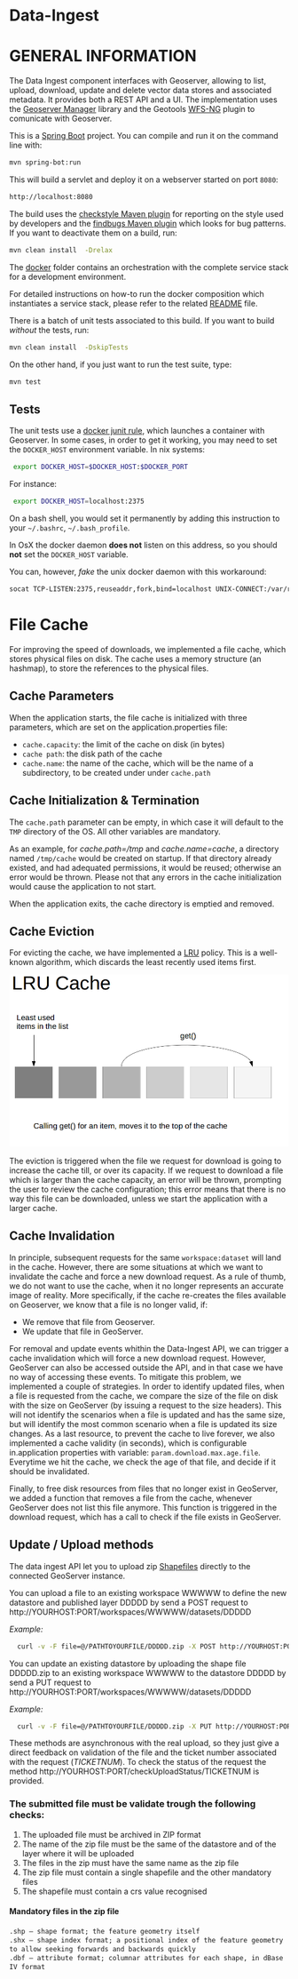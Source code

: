 # Data-Ingest

GENERAL INFORMATION
===================
The Data Ingest component interfaces with Geoserver, allowing to list, upload, download, update and delete vector data stores and associated metadata. It provides both a REST API and a UI. The implementation uses the [Geoserver Manager](https://github.com/geosolutions-it/geoserver-manager) library and the Geotools [WFS-NG](http://docs.geotools.org/latest/userguide/library/data/wfs-ng.html) plugin to comunicate with Geoserver.

This is a [Spring Boot](https://projects.spring.io/spring-boot/) project. You can compile and run it on the command line with:

```bash
mvn spring-bot:run
```

This will build a servlet and deploy it on a webserver started on port `8080`:

```bash
http://localhost:8080
```

The build uses the [checkstyle Maven plugin](https://maven.apache.org/plugins/maven-checkstyle-plugin/) for reporting on the style used by developers and the [findbugs Maven plugin](http://gleclaire.github.io/findbugs-maven-plugin/) which looks for bug patterns. If you want to deactivate them on a build, run:

```bash
mvn clean install  -Drelax
```
The [docker](./docker) folder contains an orchestration with the complete service stack for a development environment.

For detailed instructions on how-to run the docker composition which instantiates a service stack, please refer to the related [README](./docker/README.md) file.

There is a batch of unit tests associated to this build. If you want to build _without_ the tests, run:

```bash
mvn clean install  -DskipTests
```
On the other hand, if you just want to run the test suite, type:
```bash
mvn test
```
Tests
-----
The unit tests use a [docker junit rule](https://github.com/klousiaj/docker-junit-rule), which launches a container with Geoserver. In some cases, in order to get it working, you may need to set the `DOCKER_HOST` environment variable. In nix systems:

```bash
 export DOCKER_HOST=$DOCKER_HOST:$DOCKER_PORT
```

For instance:

```bash
 export DOCKER_HOST=localhost:2375
```

On a bash shell, you would set it permanently by adding this instruction to your `~/.bashrc`, `~/.bash_profile`.

In OsX the docker daemon __does not__ listen on this address, so you should __not__ set the `DOCKER_HOST` variable.

You can, however, _fake_ the unix docker daemon with this workaround:

```bash
socat TCP-LISTEN:2375,reuseaddr,fork,bind=localhost UNIX-CONNECT:/var/run/docker.sock &
```
File Cache
==========
For improving the speed of downloads, we implemented a file cache, which stores physical files on disk. The cache uses a memory structure (an hashmap), to store the references to the physical files.
## Cache Parameters
When the application starts, the file cache is initialized with three parameters, which are set on the application.properties file:
* `cache.capacity`: the limit of the cache on disk (in bytes)
* `cache path`: the disk path of the cache
* `cache.name`: the name of the cache, which will be the name of a subdirectory, to be created under under `cache.path`

## Cache Initialization & Termination
The `cache.path` parameter can be empty, in which case it will default to the `TMP` directory of the OS. All other variables are mandatory.

As an example, for _cache.path=/tmp_ and _cache.name=cache_, a directory named `/tmp/cache` would be created on startup. If that directory already existed, and had adequated permissions, it would be reused; otherwise an error would be thrown. Please not that any errors in the cache initialization would cause the application to not start.

When the application exits, the cache directory is emptied and removed.

## Cache Eviction
For evicting the cache, we have implemented a [LRU](https://en.wikipedia.org/wiki/Cache_replacement_policies#Least_Recently_Used_.28LRU.29) policy. This is a well-known algorithm, which discards the least recently used items first.

![LRU Cache](https://raw.githubusercontent.com/OpenGeoportal/Data-Ingest/master/lru.png "LRU Cache")

The eviction is triggered when the file we request for download is going to increase the cache till, or over its capacity. If we request to download a file which is larger than the cache capacity, an error will be thrown, prompting the user to review the cache configuration; this error means that there is no way this file can be downloaded, unless we start the application with a larger cache.

## Cache Invalidation
In principle, subsequent requests for the same `workspace:dataset` will land in the cache. However, there are some situations at which we want to invalidate the cache and force a new download request. As a rule of thumb, we do not want to use the cache, when it no longer represents an accurate image of reality. More specifically, if the cache re-creates the files available on Geoserver, we know that a file is no longer valid, if:
* We remove that file from Geoserver.
* We update that file in GeoServer.

For removal and update events whithin the Data-Ingest API, we can trigger a cache invalidation which will force a new download request. However, GeoServer can also be accessed outside the API, and in that case we have no way of accessing these events. To mitigate this problem, we implemented a couple of strategies. In order to identify updated files, when a file is requested from the cache, we compare the size of the file on disk with the size on GeoServer (by issuing a request to the size headers). This will not identify the scenarios when a file is updated and has the same size, but will identify the most common scenario when a file is updated its size changes.
As a last resource, to prevent the cache to live forever, we also implemented a cache validity (in seconds), which is configurable in.application properties with variable: `param.download.max.age.file`. Everytime we hit the cache, we check the age of that file, and decide if it should be invalidated.

Finally, to free disk resources from files that no longer exist in GeoServer, we added a function that removes a file from the cache, whenever GeoServer does not list this file anymore. This function is triggered in the download request, which has a call to check if the file exists in GeoServer.

## Update / Upload methods

The data ingest API let you to upload zip [Shapefiles](https://en.wikipedia.org/wiki/Shapefile) directly to the connected GeoServer instance.

You can upload a file to an existing workspace WWWWW to define the new datastore and published layer DDDDD by send a POST request to http://YOURHOST:PORT/workspaces/WWWWW/datasets/DDDDD

*Example:*
```bash
  curl -v -F file=@/PATHTOYOURFILE/DDDDD.zip -X POST http://YOURHOST:PORT/workspaces/WWWWW/datasets/DDDDD
```

You can update an existing datastore by uploading the shape file DDDDD.zip to an existing workspace WWWWW to the datastore DDDDD by send a PUT request to http://YOURHOST:PORT/workspaces/WWWWW/datasets/DDDDD

*Example:*
```bash
  curl -v -F file=@/PATHTOYOURFILE/DDDDD.zip -X PUT http://YOURHOST:PORT/workspaces/WWWWW/datasets/DDDDD
```
These methods are asynchronous with the real upload, so they just give a direct feedback on validation of the file and the ticket number associated with the request (_TICKETNUM_). To check the status of the request the method http://YOURHOST:PORT/checkUploadStatus/TICKETNUM is provided.

### The submitted file must be validate trough the following checks:

1. The uploaded file must be archived in ZIP format
2. The name of the zip file must be the same of the datastore and of the layer where it will be uploaded
3. The files in the zip must have the same name as the zip file
4. The zip file must contain a single shapefile and the other mandatory files
5. The shapefile must contain a crs value recognised


#### Mandatory files in the zip file

    .shp — shape format; the feature geometry itself
    .shx — shape index format; a positional index of the feature geometry to allow seeking forwards and backwards quickly
    .dbf — attribute format; columnar attributes for each shape, in dBase IV format
